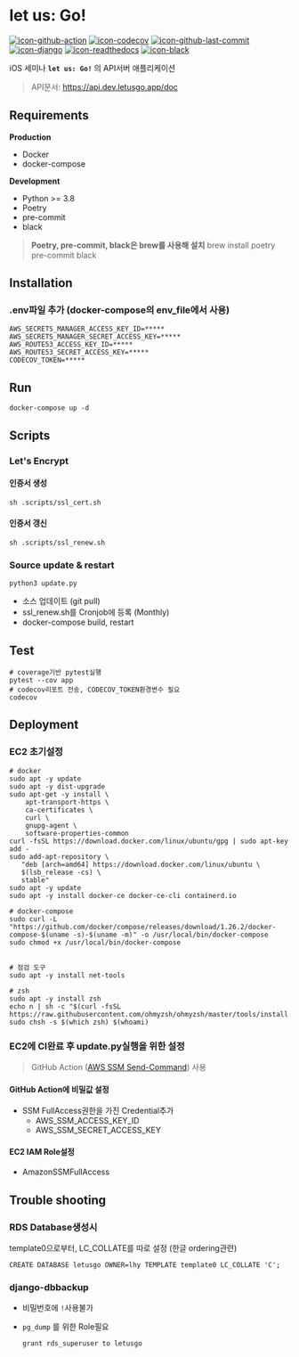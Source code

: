 # let us: Go!

[![icon-github-action]][github-action]
[![icon-codecov]][codecov]
[![icon-github-last-commit]][github-last-commit]
[![icon-django]][django]
[![icon-readthedocs]][readthedocs]
[![icon-black]][black]

iOS 세미나 **`let us: Go!`** 의 API서버 애플리케이션

>  API문서: https://api.dev.letusgo.app/doc

## Requirements

**Production**

- Docker
- docker-compose

**Development**

- Python >= 3.8
- Poetry
- pre-commit
- black

> **Poetry, pre-commit, black은 brew를 사용해 설치**
> brew install poetry pre-commit black



## Installation

### .env파일 추가 (docker-compose의 env_file에서 사용)

```shell
AWS_SECRETS_MANAGER_ACCESS_KEY_ID=*****
AWS_SECRETS_MANAGER_SECRET_ACCESS_KEY=*****
AWS_ROUTE53_ACCESS_KEY_ID=*****
AWS_ROUTE53_SECRET_ACCESS_KEY=*****
CODECOV_TOKEN=*****
```



## Run

```shell
docker-compose up -d
```



## Scripts

### Let's Encrypt

#### 인증서 생성

```shell
sh .scripts/ssl_cert.sh
```

#### 인증서 갱신

```shell
sh .scripts/ssl_renew.sh
```



### Source update & restart

```shell
python3 update.py
```

- 소스 업데이트 (git pull)
- ssl_renew.sh를 Cronjob에 등록 (Monthly)
- docker-compose build, restart



## Test

```shell
# coverage기반 pytest실행
pytest --cov app
# codecov리포트 전송, CODECOV_TOKEN환경변수 필요
codecov
```



## Deployment

### EC2 초기설정

```shell
# docker
sudo apt -y update
sudo apt -y dist-upgrade
sudo apt-get -y install \
    apt-transport-https \
    ca-certificates \
    curl \
    gnupg-agent \
    software-properties-common
curl -fsSL https://download.docker.com/linux/ubuntu/gpg | sudo apt-key add -
sudo add-apt-repository \
   "deb [arch=amd64] https://download.docker.com/linux/ubuntu \
   $(lsb_release -cs) \
   stable"
sudo apt -y update
sudo apt -y install docker-ce docker-ce-cli containerd.io

# docker-compose
sudo curl -L "https://github.com/docker/compose/releases/download/1.26.2/docker-compose-$(uname -s)-$(uname -m)" -o /usr/local/bin/docker-compose
sudo chmod +x /usr/local/bin/docker-compose


# 점검 도구
sudo apt -y install net-tools

# zsh
sudo apt -y install zsh
echo n | sh -c "$(curl -fsSL https://raw.githubusercontent.com/ohmyzsh/ohmyzsh/master/tools/install.sh)"
sudo chsh -s $(which zsh) $(whoami)
```



### EC2에 CI완료 후 update.py실행을 위한 설정

>  GitHub Action ([AWS SSM Send-Command](https://github.com/marketplace/actions/aws-ssm-send-command)) 사용

#### GitHub Action에 비밀값 설정

- SSM FullAccess권한을 가진 Credential추가
  - AWS_SSM_ACCESS_KEY_ID
  - AWS_SSM_SECRET_ACCESS_KEY

#### EC2 IAM Role설정

-  AmazonSSMFullAccess



## Trouble shooting

### RDS Database생성시

template0으로부터, LC_COLLATE를 따로 설정 (한글 ordering관련)

```
CREATE DATABASE letusgo OWNER=lhy TEMPLATE template0 LC_COLLATE 'C';
```



### django-dbbackup

- 비밀번호에 `!`사용불가

- `pg_dump` 를 위한 Role필요

  ```shell
  grant rds_superuser to letusgo
  ```



[icon-codecov]: https://img.shields.io/codecov/c/github/LeeHanYeong/let-us-go/develop.svg
[codecov]: https://codecov.io/github/LeeHanYeong/let-us-go
[icon-github-action]: https://img.shields.io/github/workflow/status/LeeHanYeong/let-us-go/CI/develop.svg
[github-action]: https://github.com/leehanyeong/let-us-go/actions?query=workflow%3ACI
[icon-github-last-commit]: https://img.shields.io/github/last-commit/LeeHanYeong/let-us-go/develop.svg
[github-last-commit]: https://github.com/leehanyeong/let-us-go
[icon-django]: https://img.shields.io/badge/Made%20with-Django-blue
[django]: https://www.djangoproject.com/
[icon-readthedocs]: https://readthedocs.org/projects/let-us-go/badge/?version=latest
[readthedocs]: https://let-us-go.readthedocs.io/en/latest/
[icon-black]: https://img.shields.io/badge/code%20style-black-000000.svg
[black]: https://github.com/python/black
